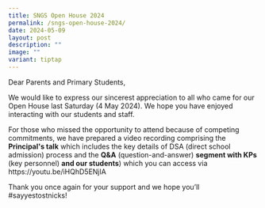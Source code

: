 ```yaml
---
title: SNGS Open House 2024
permalink: /sngs-open-house-2024/
date: 2024-05-09
layout: post
description: ""
image: ""
variant: tiptap
---
```

<p>Dear Parents and Primary Students,&nbsp;</p>
<p>We would like to express our sincerest appreciation to all who came for
our Open House last Saturday (4 May 2024). We hope you have enjoyed interacting
with our students and staff.</p>
<p>For those who missed the opportunity to attend because of competing commitments,
we have prepared a video recording comprising the <strong>Principal's talk</strong> which
includes the key details of DSA (direct school admission) process and the <strong>Q&amp;A</strong> (question-and-answer) <strong>segment with KPs</strong> (key
personnel) <strong>and our students</strong>) which you can access via
<a rel="noopener noreferrer nofollow" target="_blank">https://youtu.be/iHQhD5ENjlA</a>
</p>
<p>Thank you once again for your support and we hope you’ll #sayyestostnicks!</p>